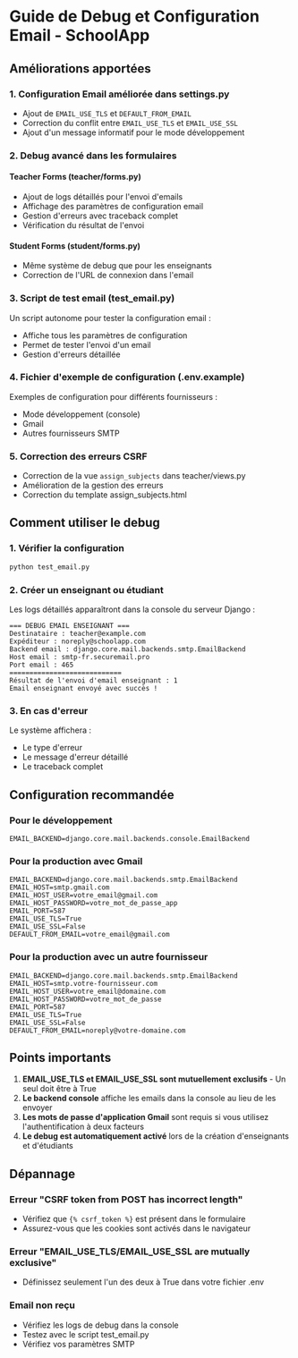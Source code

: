 # Guide de Debug et Configuration Email - SchoolApp

## Améliorations apportées

### 1. Configuration Email améliorée dans settings.py

- Ajout de `EMAIL_USE_TLS` et `DEFAULT_FROM_EMAIL`
- Correction du conflit entre `EMAIL_USE_TLS` et `EMAIL_USE_SSL`
- Ajout d'un message informatif pour le mode développement

### 2. Debug avancé dans les formulaires

#### Teacher Forms (teacher/forms.py)
- Ajout de logs détaillés pour l'envoi d'emails
- Affichage des paramètres de configuration email
- Gestion d'erreurs avec traceback complet
- Vérification du résultat de l'envoi

#### Student Forms (student/forms.py)
- Même système de debug que pour les enseignants
- Correction de l'URL de connexion dans l'email

### 3. Script de test email (test_email.py)

Un script autonome pour tester la configuration email :
- Affiche tous les paramètres de configuration
- Permet de tester l'envoi d'un email
- Gestion d'erreurs détaillée

### 4. Fichier d'exemple de configuration (.env.example)

Exemples de configuration pour différents fournisseurs :
- Mode développement (console)
- Gmail
- Autres fournisseurs SMTP

### 5. Correction des erreurs CSRF

- Correction de la vue `assign_subjects` dans teacher/views.py
- Amélioration de la gestion des erreurs
- Correction du template assign_subjects.html

## Comment utiliser le debug

### 1. Vérifier la configuration
```bash
python test_email.py
```

### 2. Créer un enseignant ou étudiant
Les logs détaillés apparaîtront dans la console du serveur Django :

```
=== DEBUG EMAIL ENSEIGNANT ===
Destinataire : teacher@example.com
Expéditeur : noreply@schoolapp.com
Backend email : django.core.mail.backends.smtp.EmailBackend
Host email : smtp-fr.securemail.pro
Port email : 465
============================
Résultat de l'envoi d'email enseignant : 1
Email enseignant envoyé avec succès !
```

### 3. En cas d'erreur
Le système affichera :
- Le type d'erreur
- Le message d'erreur détaillé
- Le traceback complet

## Configuration recommandée

### Pour le développement
```env
EMAIL_BACKEND=django.core.mail.backends.console.EmailBackend
```

### Pour la production avec Gmail
```env
EMAIL_BACKEND=django.core.mail.backends.smtp.EmailBackend
EMAIL_HOST=smtp.gmail.com
EMAIL_HOST_USER=votre_email@gmail.com
EMAIL_HOST_PASSWORD=votre_mot_de_passe_app
EMAIL_PORT=587
EMAIL_USE_TLS=True
EMAIL_USE_SSL=False
DEFAULT_FROM_EMAIL=votre_email@gmail.com
```

### Pour la production avec un autre fournisseur
```env
EMAIL_BACKEND=django.core.mail.backends.smtp.EmailBackend
EMAIL_HOST=smtp.votre-fournisseur.com
EMAIL_HOST_USER=votre_email@domaine.com
EMAIL_HOST_PASSWORD=votre_mot_de_passe
EMAIL_PORT=587
EMAIL_USE_TLS=True
EMAIL_USE_SSL=False
DEFAULT_FROM_EMAIL=noreply@votre-domaine.com
```

## Points importants

1. **EMAIL_USE_TLS et EMAIL_USE_SSL sont mutuellement exclusifs** - Un seul doit être à True
2. **Le backend console** affiche les emails dans la console au lieu de les envoyer
3. **Les mots de passe d'application Gmail** sont requis si vous utilisez l'authentification à deux facteurs
4. **Le debug est automatiquement activé** lors de la création d'enseignants et d'étudiants

## Dépannage

### Erreur "CSRF token from POST has incorrect length"
- Vérifiez que `{% csrf_token %}` est présent dans le formulaire
- Assurez-vous que les cookies sont activés dans le navigateur

### Erreur "EMAIL_USE_TLS/EMAIL_USE_SSL are mutually exclusive"
- Définissez seulement l'un des deux à True dans votre fichier .env

### Email non reçu
- Vérifiez les logs de debug dans la console
- Testez avec le script test_email.py
- Vérifiez vos paramètres SMTP
